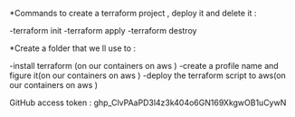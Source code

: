 *Commands to create a terraform project , deploy it and delete it :

-terraform init
-terraform apply
-terraform destroy

*Create a folder that we ll use to : 
  
-install terraform (on our containers on aws )
-create a profile name and figure it(on our containers on aws )
-deploy the terraform script to aws(on our containers on aws )

GitHub access token :
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